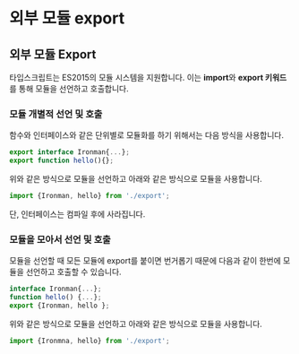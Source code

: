 # 외부 모듈 export

## 외부 모듈 Export

 타입스크립트는 ES2015의 모듈 시스템을 지원합니다. 이는 **import**와 **export 키워드**를 통해 모듈을 선언하고 호출합니다.

### 모듈 개별적 선언 및 호출

 함수와 인터페이스와 같은 단위별로 모듈화를 하기 위해서는 다음 방식을 사용합니다. 

```typescript
export interface Ironman{...};
export function hello(){};
```

 위와 같은 방식으로 모듈을 선언하고 아래와 같은 방식으로 모듈을 사용합니다. 

```typescript
import {Ironman, hello} from './export';
```

 단, 인터페이스는 컴파일 후에 사라집니다. 

### 모듈을 모아서 선언 및 호출

 모듈을 선언할 때 모든 모듈에 export를 붙이면 번거롭기 때문에 다음과 같이 한번에 모듈을 선언하고 호출할 수 있습니다.

```typescript
interface Ironman{...};
function hello() {...};
export {Ironman, hello };
```

 위와 같은 방식으로 모듈을 선언하고 아래와 같은 방식으로 모듈을 사용합니다. 

```typescript
import {Ironmna, hello} from './export';
```

